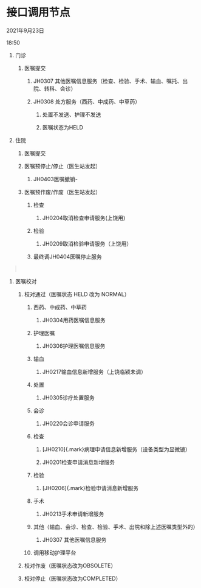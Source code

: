 # 接口调用节点

2021年9月23日

18:50

1. 门诊

    1. 医嘱提交

        1. JH0307 其他医嘱信息服务（检查、检验、手术、输血、嘱托、出院、转科、会诊）

        2. JH0308 处方服务（西药、中成药、中草药）

            1. 处置不发送、护理不发送

            2. 医嘱状态为HELD

2. 住院

    1. 医嘱提交

    2. 医嘱预停止/停止（医生站发起）

        1. JH0403医嘱撤销-

    3. 医嘱预作废/作废（医生站发起）

        1. 检查

            1. JH0204取消检查申请服务(上饶用)

        2. 检验

            1. JH0209取消检验申请服务（上饶用）

        3. 最终调JH0404医嘱停止服务

>  

1. 医嘱校对

    1. 校对通过（医嘱状态 HELD 改为 NORMAL）

        1. 西药、中成药、中草药

            1. JH0304用药医嘱信息服务

        2. 护理医嘱

            1. JH0306护理医嘱信息服务

        3. 输血

            1. JH0217输血信息新增服务（上饶临颍未调）

        4. 处置

            1. JH0305诊疗处置服务

        5. 会诊

            1. JH0220会诊申请服务

        6. 检查

            1. [JH0210]{.mark}病理申请信息新增服务（设备类型为显微镜）

            2. JH0201检查申请消息新增服务

        7. 检验

            1. [JH0206]{.mark}检验申请消息新增服务

        8. 手术

            1. JH0213手术申请新增服务

        9. 其他（输血、会诊、检查、检验、手术、出院和除上述医嘱类型外的）

            1. JH0307 其他医嘱信息服务

        10. 调用移动护理平台

    2. 校对作废（医嘱状态改为OBSOLETE）

    3. 校对停止（医嘱状态改为COMPLETED）
